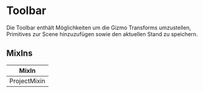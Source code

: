 # Toolbar

Die Toolbar enthält Möglichkeiten um die Gizmo Transforms umzustellen, Primitives zur Scene hinzuzufügen sowie den aktuellen Stand zu speichern.

## MixIns

<!-- @vuese:Toolbar:mixIns:start -->
|MixIn|
|---|
|ProjectMixin|

<!-- @vuese:Toolbar:mixIns:end -->



